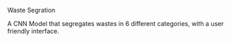 Waste Segration

A CNN Model that segregates wastes in 6 different categories, with a user friendly interface.
